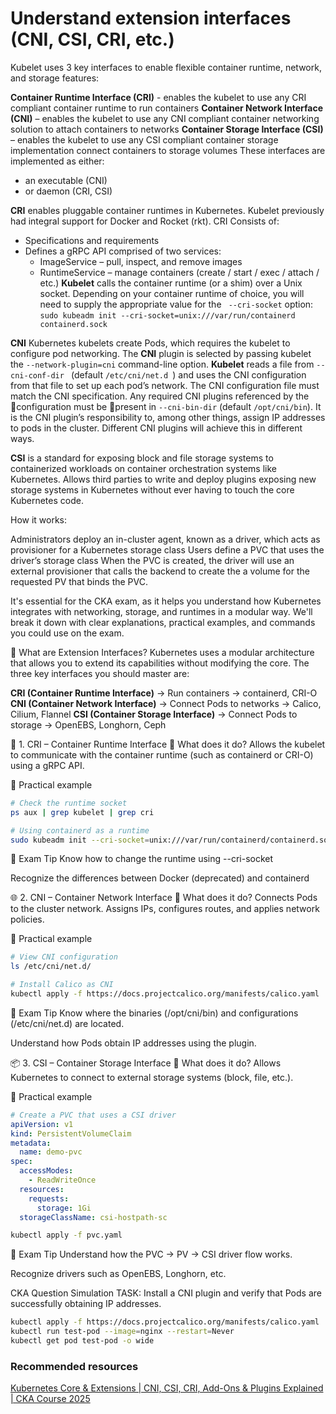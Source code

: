 # Understand extension interfaces (CNI, CSI, CRI, etc.)

Kubelet uses 3 key interfaces to enable flexible container runtime, network, and storage features:

**Container Runtime Interface (CRI)** - enables the kubelet to use any CRI compliant container runtime to run containers
**Container Network Interface (CNI)** – enables the kubelet to use any CNI compliant container networking solution to attach containers to networks
**Container Storage Interface (CSI)** – enables the kubelet to use any CSI compliant container storage implementation connect containers to storage volumes
These interfaces are implemented as either:

- an executable (CNI)
- or daemon (CRI, CSI)

**CRI** enables pluggable container runtimes in Kubernetes. Kubelet previously had integral support for Docker and Rocket (rkt). CRI Consists of:

- Specifications and requirements
- Defines a gRPC API comprised of two services: 
    - ImageService – pull, inspect, and remove images
    - RuntimeService – manage containers (create / start / exec / attach / etc.)
**Kubelet** calls the container runtime (or a shim) over a Unix socket. Depending on your container runtime of choice, you will need to supply the appropriate value for the ``` --cri-socket``` option:  ``` sudo kubeadm init --cri-socket=unix:///var/run/containerd containerd.sock ```

**CNI** Kubernetes kubelets create Pods, which requires the kubelet to configure pod networking. The **CNI** plugin is selected by passing kubelet the ``` --network-plugin=cni ``` command-line option. **Kubelet** reads a file from ```--cni-conf-dir ``` (default ```/etc/cni/net.d ```) and uses the CNI configuration from that file to set up each pod’s network. The CNI configuration file must match the CNI specification. Any required CNI plugins referenced by the configuration must be present in ``` --cni-bin-dir ``` (default ``` /opt/cni/bin ```). It is the CNI plugin’s responsibility to, among other things, assign IP addresses to pods in the cluster. Different CNI plugins will achieve this in different ways.

**CSI** is a standard for exposing block and file storage systems to containerized workloads on container orchestration systems like Kubernetes. Allows third parties to write and deploy plugins exposing new storage systems in Kubernetes without ever having to touch the core Kubernetes code.

How it works:

Administrators deploy an in-cluster agent, known as a driver, which acts as provisioner for a Kubernetes storage class
Users define a PVC that uses the driver’s storage class
When the PVC is created, the driver will use an external provisioner that calls the backend to create the a volume for the requested PV that binds the PVC.

It's essential for the CKA exam, as it helps you understand how Kubernetes integrates with networking, storage, and runtimes in a modular way. We'll break it down with clear explanations, practical examples, and commands you could use on the exam.

🧩 What are Extension Interfaces?
Kubernetes uses a modular architecture that allows you to extend its capabilities without modifying the core. The three key interfaces you should master are:

  **CRI (Container Runtime Interface)** -> Run containers -> containerd, CRI-O
  **CNI (Container Network Interface)** -> Connect Pods to networks -> Calico, Cilium, Flannel
  **CSI (Container Storage Interface)** -> Connect Pods to storage -> OpenEBS, Longhorn, Ceph

🧱 1. CRI – Container Runtime Interface
🔹 What does it do?
Allows the kubelet to communicate with the container runtime (such as containerd or CRI-O) using a gRPC API.

🔧 Practical example

```bash
# Check the runtime socket
ps aux | grep kubelet | grep cri

# Using containerd as a runtime
sudo kubeadm init --cri-socket=unix:///var/run/containerd/containerd.sock
```

🧠 Exam Tip
Know how to change the runtime using --cri-socket

Recognize the differences between Docker (deprecated) and containerd

🌐 2. CNI – Container Network Interface
🔹 What does it do?
Connects Pods to the cluster network. Assigns IPs, configures routes, and applies network policies.

🔧 Practical example

```bash
# View CNI configuration
ls /etc/cni/net.d/

# Install Calico as CNI
kubectl apply -f https://docs.projectcalico.org/manifests/calico.yaml
```

🧠 Exam Tip
Know where the binaries (/opt/cni/bin) and configurations (/etc/cni/net.d) are located.

Understand how Pods obtain IP addresses using the plugin.

📦 3. CSI – Container Storage Interface
🔹 What does it do?
Allows Kubernetes to connect to external storage systems (block, file, etc.).

🔧 Practical example

```yaml
# Create a PVC that uses a CSI driver
apiVersion: v1
kind: PersistentVolumeClaim
metadata:
  name: demo-pvc
spec:
  accessModes:
    - ReadWriteOnce
  resources:
    requests:
      storage: 1Gi
  storageClassName: csi-hostpath-sc
```

```bash
kubectl apply -f pvc.yaml
```

🧠 Exam Tip
Understand how the PVC → PV → CSI driver flow works.

Recognize drivers such as OpenEBS, Longhorn, etc.

CKA Question Simulation
TASK: Install a CNI plugin and verify that Pods are successfully obtaining IP addresses.

```bash
kubectl apply -f https://docs.projectcalico.org/manifests/calico.yaml
kubectl run test-pod --image=nginx --restart=Never
kubectl get pod test-pod -o wide
```

### Recommended resources

[Kubernetes Core & Extensions | CNI, CSI, CRI, Add-Ons & Plugins Explained | CKA Course 2025](https://www.youtube.com/live/AVovCH0dvyM)

